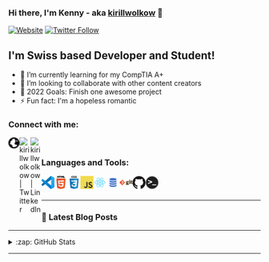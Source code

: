 ### Hi there, I'm Kenny - aka [kirillwolkow][website] 👋 

[![Website](https://img.shields.io/website?label=KirillWolkowDev.com&style=for-the-badge&url=https%3A%2F%2Fkennywolf.org)](https://kennywolf.org)
[![Twitter Follow](https://img.shields.io/twitter/follow/KirillWolkowDev?color=1DA1F2&logo=twitter&style=for-the-badge)](https://twitter.com/intent/follow?original_referer=https%3A%2F%2Fgithub.com%2FKirillWolkowDev&screen_name=KirillWolkowDev)

## I'm Swiss based Developer and Student!

- 🌱 I’m currently learning for my CompTIA A+
- 👯 I’m looking to collaborate with other content creators
- 🥅 2022 Goals: Finish one awesome project
- ⚡ Fun fact: I'm a hopeless romantic

### Connect with me:

[<img align="left" alt="kennywolf.org" width="22px" src="https://raw.githubusercontent.com/iconic/open-iconic/master/svg/globe.svg" />][website]
[<img align="left" alt="kirillwolkow | Twitter" width="22px" src="https://cdn.jsdelivr.net/npm/simple-icons@v3/icons/twitter.svg" />][twitter]
[<img align="left" alt="kirillwolkow | LinkedIn" width="22px" src="https://cdn.jsdelivr.net/npm/simple-icons@v3/icons/linkedin.svg" />][linkedin]

<br />

### Languages and Tools:

<img align="left" alt="Visual Studio Code" width="26px" src="https://raw.githubusercontent.com/github/explore/80688e429a7d4ef2fca1e82350fe8e3517d3494d/topics/visual-studio-code/visual-studio-code.png" />
<img align="left" alt="HTML5" width="26px" src="https://raw.githubusercontent.com/github/explore/80688e429a7d4ef2fca1e82350fe8e3517d3494d/topics/html/html.png" />
<img align="left" alt="CSS3" width="26px" src="https://raw.githubusercontent.com/github/explore/80688e429a7d4ef2fca1e82350fe8e3517d3494d/topics/css/css.png" />
<img align="left" alt="JavaScript" width="26px" src="https://raw.githubusercontent.com/github/explore/80688e429a7d4ef2fca1e82350fe8e3517d3494d/topics/javascript/javascript.png" />
<img align="left" alt="React" width="26px" src="https://raw.githubusercontent.com/github/explore/80688e429a7d4ef2fca1e82350fe8e3517d3494d/topics/react/react.png" />
<img align="left" alt="SQL" width="26px" src="https://raw.githubusercontent.com/github/explore/80688e429a7d4ef2fca1e82350fe8e3517d3494d/topics/sql/sql.png" />
<img align="left" alt="Git" width="26px" src="https://raw.githubusercontent.com/github/explore/80688e429a7d4ef2fca1e82350fe8e3517d3494d/topics/git/git.png" />
<img align="left" alt="GitHub" width="26px" src="https://raw.githubusercontent.com/github/explore/78df643247d429f6cc873026c0622819ad797942/topics/github/github.png" />
<img align="left" alt="Terminal" width="26px" src="https://raw.githubusercontent.com/github/explore/80688e429a7d4ef2fca1e82350fe8e3517d3494d/topics/terminal/terminal.png" />

<br />
<br />

---

### 📕 Latest Blog Posts

<!-- BLOG-POST-LIST:START -->
<!-- BLOG-POST-LIST:END -->

---

<details>
  <summary>:zap: GitHub Stats</summary>

  <img align="left" alt="codeSTACKr's GitHub Stats" src="https://github-readme-stats.kirillwolkow.vercel.app/api?username=kirillwolkow&show_icons=true&hide_border=true" />

</details>

---

[website]: https://kennywolf.org
[twitter]: https://twitter.com/KirillWolkowDev
[linkedin]: https://linkedin.com/in/kennywolf-dev/